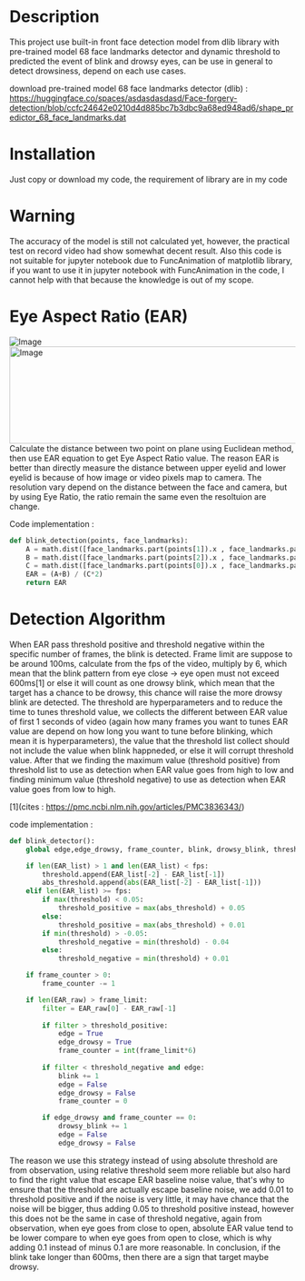# Description
This project use built-in front face detection model from dlib library with pre-trained model 68 face landmarks detector and dynamic threshold to predicted the event of blink and drowsy eyes, can be use in general to detect drowsiness, depend on each use cases.

download pre-trained model 68 face landmarks detector (dlib) : https://huggingface.co/spaces/asdasdasdasd/Face-forgery-detection/blob/ccfc24642e0210d4d885bc7b3dbc9a68ed948ad6/shape_predictor_68_face_landmarks.dat
# Installation
Just copy or download my code, the requirement of library are in my code
# Warning
The accuracy of the model is still not calculated yet, however, the practical test on record video had show somewhat decent result. Also this code is not suitable for jupyter notebook due to FuncAnimation of matplotlib library, if you want to use it in jupyter notebook with FuncAnimation in the code, I cannot help with that because the knowledge is out of my scope.
# Eye Aspect Ratio (EAR)
![Image](https://github.com/user-attachments/assets/ae5b5bb8-ede7-427e-b07d-6439b5730994)
<img width="783" height="171" alt="Image" src="https://github.com/user-attachments/assets/25c0dd26-f40a-4cd7-8802-40f534a3dc58" />
Calculate the distance between two point on plane using Euclidean method, then use EAR equation to get Eye Aspect Ratio value. The reason EAR is better than directly measure the distance between upper eyelid and lower eyelid is because of how image or video pixels map to camera. The resolution vary depend on the distance between the face and camera, but by using Eye Ratio, the ratio remain the same even the resoltuion are change.

Code implementation :
```python
def blink_detection(points, face_landmarks):
    A = math.dist([face_landmarks.part(points[1]).x , face_landmarks.part(points[1]).y],[face_landmarks.part(points[5]).x , face_landmarks.part(points[5]).y])
    B = math.dist([face_landmarks.part(points[2]).x , face_landmarks.part(points[2]).y],[face_landmarks.part(points[4]).x , face_landmarks.part(points[4]).y])
    C = math.dist([face_landmarks.part(points[0]).x , face_landmarks.part(points[0]).y],[face_landmarks.part(points[3]).x , face_landmarks.part(points[3]).y])
    EAR = (A+B) / (C*2)
    return EAR
```
# Detection Algorithm
When EAR pass threshold positive and threshold negative within the specific number of frames, the blink is detected. Frame limit are suppose to be around 100ms, calculate from the fps of the video, multiply by 6, which mean that the blink pattern from eye close -> eye open must not exceed 600ms[1] or else it will count as one drowsy blink, which mean that the target has a chance to be drowsy, this chance will raise the more drowsy blink are detected. The threshold are hyperparameters and to reduce the time to tunes threshold value, we collects the different between EAR value of first 1 seconds of video (again how many frames you want to tunes EAR value are depend on how long you want to tune before blinking, which mean it is hyperparameters), the value that the threshold list collect should not include the value when blink happneded, or else it will corrupt threshold value. After that we finding the maximum value (threshold positive) from threshold list to use as detection when EAR value goes from high to low and finding minimum value (threshold negative) to use as detection when EAR value goes from low to high. 

[1](cites : https://pmc.ncbi.nlm.nih.gov/articles/PMC3836343/)

code implementation :
```python
def blink_detector():
    global edge,edge_drowsy, frame_counter, blink, drowsy_blink, threshold_positive, threshold_negative

    if len(EAR_list) > 1 and len(EAR_list) < fps:
        threshold.append(EAR_list[-2] - EAR_list[-1])
        abs_threshold.append(abs(EAR_list[-2] - EAR_list[-1]))
    elif len(EAR_list) >= fps:
        if max(threshold) < 0.05:
            threshold_positive = max(abs_threshold) + 0.05
        else:
            threshold_positive = max(abs_threshold) + 0.01
        if min(threshold) > -0.05:
            threshold_negative = min(threshold) - 0.04
        else:
            threshold_negative = min(threshold) + 0.01

    if frame_counter > 0:
        frame_counter -= 1

    if len(EAR_raw) > frame_limit:
        filter = EAR_raw[0] - EAR_raw[-1]
        
        if filter > threshold_positive:
            edge = True
            edge_drowsy = True
            frame_counter = int(frame_limit*6)
        
        if filter < threshold_negative and edge:
            blink += 1
            edge = False
            edge_drowsy = False
            frame_counter = 0

        if edge_drowsy and frame_counter == 0:
            drowsy_blink += 1
            edge = False
            edge_drowsy = False
```
The reason we use this strategy instead of using absolute threshold are from observation, using relative threshold seem more reliable but also hard to find the right value that escape EAR baseline noise value, that's why to ensure that the threshold are actually escape baseline noise, we add 0.01 to threshold positive and if the noise is very little, it may have chance that the noise will be bigger, thus adding 0.05 to threshold positive instead, however this does not be the same in case of threshold negative, again from observation, when eye goes from close to open, absolute EAR value tend to be lower compare to when eye goes from open to close, which is why adding 0.1 instead of minus 0.1 are more reasonable. In conclusion, if the blink take longer than 600ms, then there are a sign that target maybe drowsy.
